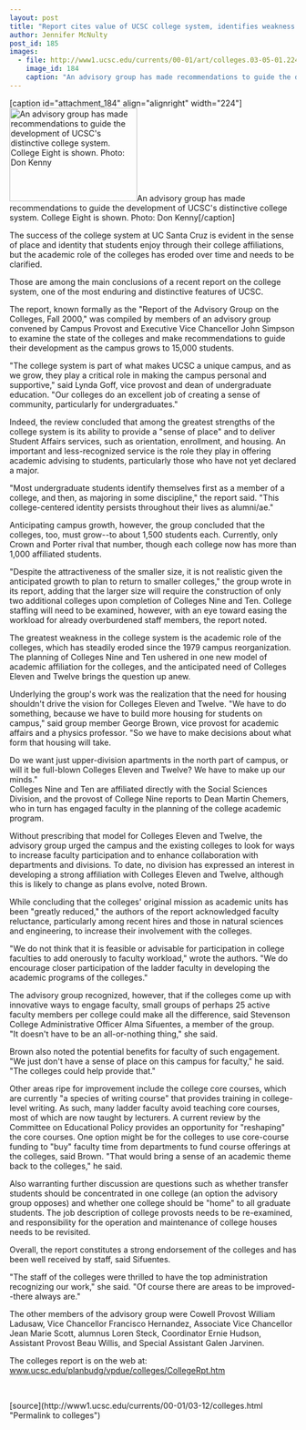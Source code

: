 ```yaml
---
layout: post
title: "Report cites value of UCSC college system, identifies weakness in academic role"
author: Jennifer McNulty
post_id: 185
images:
  - file: http://www1.ucsc.edu/currents/00-01/art/colleges.03-05-01.224.jpg
    image_id: 184
    caption: "An advisory group has made recommendations to guide the development of UCSC's distinctive college system. College Eight is shown. Photo: Don Kenny"
---
```


[caption id="attachment_184" align="alignright" width="224"]<a href="http://localhost/mysite/wp-content/uploads/2001/03/colleges.03-05-01.224.jpg"><img class="size-full wp-image-184" src="http://localhost/mysite/wp-content/uploads/2001/03/colleges.03-05-01.224.jpg" alt="An advisory group has made recommendations to guide the development of UCSC's distinctive college system. College Eight is shown. Photo: Don Kenny" width="224" height="164" /></a>An advisory group has made recommendations to guide the development of UCSC's distinctive college system. College Eight is shown. Photo: Don Kenny[/caption]
<p>
  The success of the college system at UC Santa Cruz is evident in the sense of place and identity that students enjoy through their college affiliations, but the academic role of the colleges has eroded over time and needs to be clarified.
</p>Those are among the main conclusions of a recent report on the college system, one of the most enduring and distinctive features of UCSC.
<p>
  The report, known formally as the "Report of the Advisory Group on the Colleges, Fall 2000," was compiled by members of an advisory group convened by Campus Provost and Executive Vice Chancellor John Simpson to examine the state of the colleges and make recommendations to guide their development as the campus grows to 15,000 students.
</p>
<p>
  "The college system is part of what makes UCSC a unique campus, and as we grow, they play a critical role in making the campus personal and supportive," said Lynda Goff, vice provost and dean of undergraduate education. "Our colleges do an excellent job of creating a sense of community, particularly for undergraduates."
</p>
<p>
  Indeed, the review concluded that among the greatest strengths of the college system is its ability to provide a "sense of place" and to deliver Student Affairs services, such as orientation, enrollment, and housing. An important and less-recognized service is the role they play in offering academic advising to students, particularly those who have not yet declared a major.
</p>
<p>
  "Most undergraduate students identify themselves first as a member of a college, and then, as majoring in some discipline," the report said. "This college-centered identity persists throughout their lives as alumni/ae."
</p>
<p>
  Anticipating campus growth, however, the group concluded that the colleges, too, must grow--to about 1,500 students each. Currently, only Crown and Porter rival that number, though each college now has more than 1,000 affiliated students.
</p>
<p>
  "Despite the attractiveness of the smaller size, it is not realistic given the anticipated growth to plan to return to smaller colleges," the group wrote in its report, adding that the larger size will require the construction of only two additional colleges upon completion of Colleges Nine and Ten. College staffing will need to be examined, however, with an eye toward easing the workload for already overburdened staff members, the report noted.
</p>
<p>
  The greatest weakness in the college system is the academic role of the colleges, which has steadily eroded since the 1979 campus reorganization. The planning of Colleges Nine and Ten ushered in one new model of academic affiliation for the colleges, and the anticipated need of Colleges Eleven and Twelve brings the question up anew.
</p>
<p>
  Underlying the group's work was the realization that the need for housing shouldn't drive the vision for Colleges Eleven and Twelve. "We have to do something, because we have to build more housing for students on campus," said group member George Brown, vice provost for academic affairs and a physics professor. "So we have to make decisions about what form that housing will take.
</p>
<p>
  Do we want just upper-division apartments in the north part of campus, or will it be full-blown Colleges Eleven and Twelve? We have to make up our minds."<br>
  Colleges Nine and Ten are affiliated directly with the Social Sciences Division, and the provost of College Nine reports to Dean Martin Chemers, who in turn has engaged faculty in the planning of the college academic program.
</p>
<p>
  Without prescribing that model for Colleges Eleven and Twelve, the advisory group urged the campus and the existing colleges to look for ways to increase faculty participation and to enhance collaboration with departments and divisions. To date, no division has expressed an interest in developing a strong affiliation with Colleges Eleven and Twelve, although this is likely to change as plans evolve, noted Brown.
</p>
<p>
  While concluding that the colleges' original mission as academic units has been "greatly reduced," the authors of the report acknowledged faculty reluctance, particularly among recent hires and those in natural sciences and engineering, to increase their involvement with the colleges.
</p>
<p>
  "We do not think that it is feasible or advisable for participation in college faculties to add onerously to faculty workload," wrote the authors. "We do encourage closer participation of the ladder faculty in developing the academic programs of the colleges."
</p>
<p>
  The advisory group recognized, however, that if the colleges come up with innovative ways to engage faculty, small groups of perhaps 25 active faculty members per college could make all the difference, said Stevenson College Administrative Officer Alma Sifuentes, a member of the group.<br>
  "It doesn't have to be an all-or-nothing thing," she said.
</p>
<p>
  Brown also noted the potential benefits for faculty of such engagement. "We just don't have a sense of place on this campus for faculty," he said. "The colleges could help provide that."
</p>
<p>
  Other areas ripe for improvement include the college core courses, which are currently "a species of writing course" that provides training in college-level writing. As such, many ladder faculty avoid teaching core courses, most of which are now taught by lecturers. A current review by the Committee on Educational Policy provides an opportunity for "reshaping" the core courses. One option might be for the colleges to use core-course funding to "buy" faculty time from departments to fund course offerings at the colleges, said Brown. "That would bring a sense of an academic theme back to the colleges," he said.
</p>
<p>
  Also warranting further discussion are questions such as whether transfer students should be concentrated in one college (an option the advisory group opposes) and whether one college should be "home" to all graduate students. The job description of college provosts needs to be re-examined, and responsibility for the operation and maintenance of college houses needs to be revisited.
</p>
<p>
  Overall, the report constitutes a strong endorsement of the colleges and has been well received by staff, said Sifuentes.
</p>
<p>
  "The staff of the colleges were thrilled to have the top administration recognizing our work," she said. "Of course there are areas to be improved--there always are."
</p>
<p>
  The other members of the advisory group were Cowell Provost William Ladusaw, Vice Chancellor Francisco Hernandez, Associate Vice Chancellor Jean Marie Scott, alumnus Loren Steck, Coordinator Ernie Hudson, Assistant Provost Beau Willis, and Special Assistant Galen Jarvinen.
</p>
<p>
  The colleges report is on the web at:<br>
  <a href="http://www.ucsc.edu/planbudg/vpdue/colleges/CollegeRpt.htm">www.ucsc.edu/planbudg/vpdue/colleges/CollegeRpt.htm</a>
</p>
<p>
  <br>

</p>
[source](http://www1.ucsc.edu/currents/00-01/03-12/colleges.html "Permalink to colleges")
